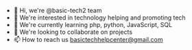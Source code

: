 - 👋 Hi, we're @basic-tech2 team
- 👀 We're interested in technology helping and promoting tech
- 🌱 We're currently learning php, python, JavaScript, SQL
- 💞️ We're looking to collaborate on projects
- 📫 How to reach us basictechhelpcenter@gmail.com

<!---
basic-tech2/basic-tech2 is a ✨ special ✨ repository because its `README.md` (this file) appears on your GitHub profile.
You can click the Preview link to take a look at your changes.
--->
